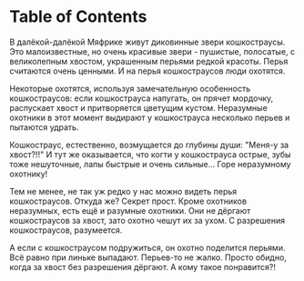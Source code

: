
# Table of Contents



<div class="preview" id="orga03e208">
<p>

</p>

</div>

В далёкой-далёкой Мяфрике живут диковинные звери кошкостраусы. Это малоизвестные, но очень красивые звери - пушистые, полосатые, с великолепным хвостом, украшенным перьями редкой красоты. Перья считаются очень ценными. И на перья кошкостраусов люди охотятся. 

Некоторые охотятся, используя замечательную особенность кошкостраусов: если кошкострауса напугать, он прячет мордочку, распускает хвост и притворяется цветущим кустом. Неразумные охотники в этот момент выдирают у кошкострауса несколько перьев и пытаются удрать.

Кошкостраус, естественно, возмущается до глубины души: "Меня-у за хвост?!!" И тут же оказывается, что когти у кошкострауса острые, зубы тоже нешуточные, лапы быстрые и очень сильные&#x2026; Горе неразумному охотнику! 

Тем не менее, не так уж редко у нас можно видеть перья кошкостраусов. Откуда же? Секрет прост. Кроме охотников неразумных, есть ещё и разумные охотники. Они не дёргают кошкостраусов за хвост, зато охотно чешут их за ухом. С разрешения кошкостраусов, разумеется.

А если с кошкостраусом подружиться, он охотно поделится перьями. Всё равно при линьке выпадают. Перьев-то не жалко. Просто обидно, когда за хвост без разрешения дёргают. А кому такое понравится?! 

